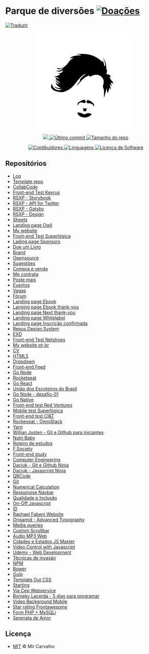 # Parque de diversões [![Doações](https://img.shields.io/badge/Doações-brightgreen.svg)](https://www.paypal.com/cgi-bin/webscr?cmd=_donations&business=BKXUAMJSNZN46&item_name=Thanks+for+Help+me%21&currency_code=BRL&source=url)

<!-- Traduzir -->

<a href="./README.md">
  <img alt="Traduzir" src="https://img.shields.io/badge/Versão_Original-en-blue.svg">
</a>

<!-- Banner -->

<p align="center">
  <a href="" target="_blank" >
    <img alt="Banner" src="./.github/assets/brand.jpg" width="300" />
  </a>
</p>

<!-- Primeiros badges -->

<p align="center">
  <!-- Codacy -->
  <a href="https://www.codacy.com/manual/deppbrazil/playground?utm_source=github.com&amp;utm_medium=referral&amp;utm_content=deppbrazil/playground&amp;utm_campaign=Badge_Grade">
    <img src="https://api.codacy.com/project/badge/Grade/908637ccc4b04317886bbea59b569b55"/>
  </a>
  <!-- Último commit -->
  <a href="https://github.com/deppbrazil/repository-patterns/commits/master">
    <img alt="Último commit" src="https://img.shields.io/github/last-commit/deppbrazil/playground.svg">
  </a>
  <!-- Tamanho do repo -->
  <a href="https://github.com/deppbrazil/playground">
    <img alt="Tamanho do repo" src="https://img.shields.io/github/repo-size/deppbrazil/playground.svg?color=brightgreen" />
  </a>
</p>

<!-- Segundos badges -->

<p align="center">
  <!-- Contibuidores -->
  <a href="https://github.com/deppbrazil/playground/graphs/contributors">
    <img alt="Contibuidores" src="https://img.shields.io/github/contributors/deppbrazil/playground.svg?color=blue" />
  </a>
  <!-- Linguagens -->
  <a href="https://github.com/deppbrazil/playground">
    <img alt="Linguagens" src="https://img.shields.io/github/languages/count/deppbrazil/playground.svg" />
  </a>
  <!-- Licença de Software -->
  <a href="./LICENSE">
    <img alt="Licença de Software" src="https://img.shields.io/badge/license-MIT-blue.svg">
  </a>
</p>

## Repositórios

-   [Log](https://github.com/deppbrazil/log)
-   [Template repo](https://github.com/deppbrazil/template-repo)
-   [CollabCode](https://github.com/deppbrazil/CollabCode)
-   [Front-end Test Keyrus](https://github.com/deppbrazil/frontend-test-keyrus)
-   [RSXP - Storybook](https://github.com/deppbrazil/rsxp-storybook-workshop)
-   [RSXP - API for Twitter](https://github.com/deppbrazil/api-rsxp)
-   [RSXP - Gatsby](https://github.com/deppbrazil/rocketseat-pokedex-gatsbyjs)
-   [RSXP - Design](https://github.com/deppbrazil/workshop-design)
-   [Sheets](https://github.com/deppbrazil/spreadsheets)
-   [Landing page Owli](https://github.com/deppbrazil/lp-owli)
-   [My website](https://github.com/deppbrazil/deppbrazil.github.io)
-   [Front-end Test Superlógica](https://github.com/deppbrazil/superlogica-frontend-test)
-   [Lading page Sponsors](https://github.com/deppbrazil/superlogica-lp-sponsors)
-   [Doe um Livro](https://github.com/deppbrazil/doe-um-livro)
-   [Brand](https://github.com/deppbrazil/brand)
-   [Opensource](https://github.com/deppbrazil/open-source)
-   [Sugestões](https://github.com/deppbrazil/sugestoes)
-   [Compra e venda](https://github.com/deppbrazil/compra-e-venda)
-   [Me contrata](https://github.com/deppbrazil/me-contrata)
-   [Poste mais](https://github.com/deppbrazil/poste-mais)
-   [Eventos](https://github.com/deppbrazil/eventos)
-   [Vagas](https://github.com/deppbrazil/vagas)
-   [Fórum](https://github.com/deppbrazil/forum)
-   [Landing page Ebook](https://github.com/deppbrazil/superlogica-lp-ebook-landing-page)
-   [Langing page Ebook thank-you](https://github.com/deppbrazil/superlogica-lp-ebook-thank-you)
-   [Landing page Next thank-you](https://github.com/deppbrazil/superlogica-next-lp-thank-you)
-   [Landing page Whitelabel](https://github.com/deppbrazil/superlogica-lp-white-label)
-   [Landing page Inscrição confirmada](https://github.com/deppbrazil/superlogica-lp-inscricao-confirmada)
-   [Repos Design System](https://github.com/deppbrazil/awesome-design-systems)
-   [EXD](https://github.com/deppbrazil/EXD)
-   [Front-end Test Netshoes](https://github.com/deppbrazil/frontend-test-netshoes)
-   [My website pt-br](https://github.com/deppbrazil/deppbrazilBR.github.io)
-   [CV](https://github.com/deppbrazil/cv)
-   [HTML5](https://github.com/deppbrazil/html5)
-   [Dropdown](https://github.com/deppbrazil/dropdown)
-   [Front-end Feed](https://github.com/deppbrazil/frontend-feed)
-   [Go Node](https://github.com/deppbrazil/course-GoNode)
-   [Rocketseat](https://github.com/deppbrazil/rocketseat)
-   [Go React](https://github.com/deppbrazil/course-GoReact)
-   [União dos Escoteiros do Brasil](https://github.com/deppbrazil/uniao-dos-escoteiros-do-brasil)
-   [Go Node - desafio-01](https://github.com/deppbrazil/bootcamp-nodejs-desafio-01)
-   [Go Native](https://github.com/deppbrazil/course-GoNative)
-   [Front-end test Red Ventures](https://github.com/deppbrazil/frontend-test-red-ventures)
-   [Mobile test Superlógica](https://github.com/deppbrazil/mobile-test-superlogica)
-   [Front-end test CI&T](https://github.com/deppbrazil/frontend-test-ciandt)
-   [Rockeseat - OmniStack](https://github.com/deppbrazil/course-omni-stack)
-   [Yarn](https://github.com/deppbrazil/yarn)
-   [Willian Justen - Git e Github para iniciantes](https://github.com/deppbrazil/course-git-e-github-para-iniciantes)
-   [Nutri Baby](https://github.com/deppbrazil/nutri-baby)
-   [Roteiro de estudos](https://deppbrazil.github.io/storage-interface/)
-   [F.Society](https://github.com/deppbrazil/fsociety)
-   [Front-end study](https://github.com/deppbrazil/frontend-study)
-   [Computer Engineering](https://github.com/deppbrazil/computer-engineering)
-   [Daciuk - Git e Github Ninja](https://github.com/deppbrazil/course-git-e-github-ninja)
-   [Daciuk - Javascript Ninja](https://github.com/deppbrazil/course-javascript-ninja)
-   [QRCode](https://github.com/deppbrazil/qrcode)
-   [Git](https://github.com/deppbrazil/git)
-   [Numerical Calculation](https://github.com/deppbrazil/numerical-calculation)
-   [Responsive Navbar](https://github.com/deppbrazil/responsive-nav-bar)
-   [Qualidade e Inclusão](https://github.com/deppbrazil/qualidade-inclusao)
-   [On-Off Javascript](https://github.com/deppbrazil/on-off-javascript)
-   [ID](https://github.com/deppbrazil/id)
-   [Raphael Fabeni Website](https://github.com/deppbrazil/raphaelfabeni.github.io)
-   [Origamid - Advanced Typography](https://github.com/deppbrazil/course-advanced-typography)
-   [Media queries](https://github.com/deppbrazil/media-queries)
-   [Custom Scrollbar](https://github.com/deppbrazil/custom-scroll-bar)
-   [Audio MP3 Web](https://github.com/deppbrazil/audiomp3-web)
-   [Cidades e Estados JS Master](https://github.com/deppbrazil/cidades-estados-js-master)
-   [Video Control with Javascript](https://github.com/deppbrazil/video-control-with-javaScript)
-   [Udemy - Web Development](https://github.com/deppbrazil/course-udemy-web-development)
-   [Técnicas de invasão](https://github.com/deppbrazil/course-tecnicas-de-invasao)
-   [NPM](https://github.com/deppbrazil/npm)
-   [Bower](https://github.com/deppbrazil/bower)
-   [Gulp](https://github.com/deppbrazil/gulp)
-   [Template Out CSS](https://github.com/deppbrazil/template-out-css)
-   [Starting](https://github.com/deppbrazil/starting-sass)
-   [Via Cep Webservice](https://github.com/deppbrazil/ViaCepWebservice)
-   [Bonieky Lacerda - 5 dias para programar](https://github.com/deppbrazil/course-5dias-para-programar)
-   [Video Background Mobile](https://github.com/deppbrazil/video-background-mobile)
-   [Star rating Frontawesome](https://github.com/deppbrazil/star-rating-fontawesome)
-   [Form PHP + MySQLi](https://github.com/deppbrazil/php-mysqli)
-   [Serenata de Amor](https://github.com/deppbrazil/serenata-de-amor)

## Licença

-   [MIT](./LICENSE) © Mir Carvalho
